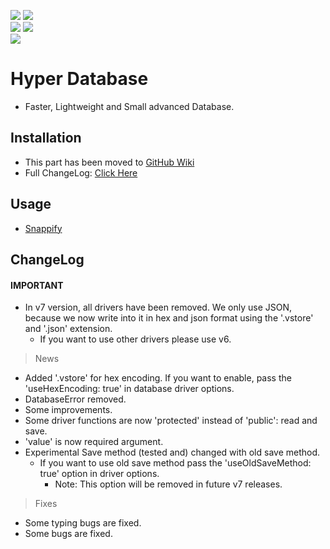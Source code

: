 <div>
  <p>
    <a href='https://github.com/erqeweew/hyprdb/actions/workflows/npm.yml'><img src='https://github.com/erffy/hyprdb/actions/workflows/npm.yml/badge.svg'/></a>
    <a href='https://github.com/erqeweew/hyprdb/actions/workflows/github-code-scanning/codeql'><img src='https://github.com/erqeweew/hyprdb/actions/workflows/github-code-scanning/codeql/badge.svg'/></a>
    <br/>
    <a href='https://npmjs.com/hypr.db'><img src='https://img.shields.io/npm/v/hypr.db'/></a>
    <a href='https://npmjs.com/hypr.db'><img src='https://img.shields.io/npm/l/hypr.db'/></a>
    <!-- <a href='https://socket.dev/npm/package/hypr.db/issues'><img src='https://socket.dev/api/badge/npm/package/hypr.db'/></a> -->
    <br/>
    <a href='https://npmjs.com/hypr.db'><img src='https://img.shields.io/github/issues/erqeweew/hyprdb'/></a>
  </p>
</div>

# Hyper Database

- Faster, Lightweight and Small advanced Database.

## Installation

- This part has been moved to [GitHub Wiki](https://github.com/erqeweew/hyprdb/wiki)
- Full ChangeLog: [Click Here](https://github.com/erqeweew/hyprdb/wiki/Updates)

## Usage
- [Snappify](https://snappify.com/embed/ec1c6ac6-dda8-4c92-99f0-a2d49c2bf834?responsive=1)

## ChangeLog
#### IMPORTANT
- In v7 version, all drivers have been removed. We only use JSON, because we now write into it in hex and json format using the '.vstore' and '.json' extension.
  * If you want to use other drivers please use v6.
  
> News
- Added '.vstore' for hex encoding. If you want to enable, pass the 'useHexEncoding: true' in database driver options.
- DatabaseError removed.
- Some improvements.
- Some driver functions are now 'protected' instead of 'public': read and save.
- 'value' is now required argument.
- Experimental Save method (tested and) changed with old save method.
  * If you want to use old save method pass the 'useOldSaveMethod: true' option in driver options.
    * Note: This option will be removed in future v7 releases.
> Fixes
- Some typing bugs are fixed.
- Some bugs are fixed.
